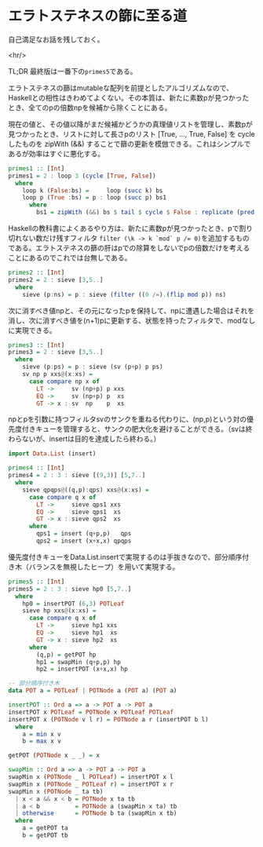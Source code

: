 # エラトステネスの篩に至る道

自己満足なお話を残しておく。

&lt;hr/&gt;

TL;DR 最終版は一番下の`primes5`である。

エラトステネスの篩はmutableな配列を前提としたアルゴリズムなので、Haskellとの相性はきわめてよくない。その本質は、新たに素数pが見つかったとき、全てのpの倍数npを候補から除くことにある。

現在の値と、その値以降がまだ候補かどうかの真理値リストを管理し、素数pが見つかったとき、リストに対して長さpのリスト \[True, ..., True, False\] を cycle したものを zipWith \(&&\) することで篩の更新を模倣できる。これはシンプルであるが効率はすぐに悪化する。

```haskell
primes1 :: [Int]
primes1 = 2 : loop 3 (cycle [True, False])
  where
    loop k (False:bs) =     loop (succ k) bs
    loop p (True :bs) = p : loop (succ p) bs1
      where
        bs1 = zipWith (&&) bs $ tail $ cycle $ False : replicate (pred p) True
```

Haskellの教科書によくあるやり方は、新たに素数pが見つかったとき、pで割り切れない数だけ残すフィルタ ``filter (\k -> k `mod` p /= 0)``を追加するものである。エラトステネスの篩の肝はpでの除算をしないでpの倍数だけを考えることにあるのでこれでは台無しである。

```haskell
primes2 :: [Int]
primes2 = 2 : sieve [3,5..]
  where
    sieve (p:ns) = p : sieve (filter ((0 /=).(flip mod p)) ns)
```

次に消すべき値npと、その元になったpを保持して、npに遭遇した場合はそれを消し、次に消すべき値を\(n+1\)pに更新する、状態を持ったフィルタで、modなしに実現できる。

```haskell
primes3 :: [Int]
primes3 = 2 : sieve [3,5..]
  where
    sieve (p:ps) = p : sieve (sv (p+p) p ps)
    sv np p xxs@(x:xs) =
      case compare np x of
        LT ->     sv (np+p) p xxs
        EQ ->     sv (np+p) p  xs
        GT -> x : sv  np    p  xs
```

npとpを引数に持つフィルタsvのサンクを重ねる代わりに、\(np,p\)という対の優先度付きキューを管理すると、サンクの肥大化を避けることができる。（svは終わらないが、insertは目的を達成したら終わる。）

```haskell
import Data.List (insert)

primes4 :: [Int]
primes4 = 2 : 3 : sieve [(9,3)] [5,7..]
  where
    sieve qpqps@((q,p):qps) xxs@(x:xs) =
      case compare q x of
        LT ->     sieve qps1 xxs
        EQ ->     sieve qps1  xs
        GT -> x : sieve qps2  xs
      where
        qps1 = insert (q+p,p)   qps
        qps2 = insert (x+x,x) qpqps
```

優先度付きキューをData.List.insertで実現するのは手抜きなので、部分順序付き木（バランスを無視したヒープ）を用いて実現する。

```haskell
primes5 :: [Int]
primes5 = 2 : 3 : sieve hp0 [5,7..]
  where
    hp0 = insertPOT (6,3) POTLeaf
    sieve hp xxs@(x:xs) =
      case compare q x of
        LT ->     sieve hp1 xxs
        EQ ->     sieve hp1  xs
        GT -> x : sieve hp2  xs
      where
        (q,p) = getPOT hp
        hp1 = swapMin (q+p,p) hp
        hp2 = insertPOT (x+x,x) hp

-- 部分順序付き木
data POT a = POTLeaf | POTNode a (POT a) (POT a)

insertPOT :: Ord a => a -> POT a -> POT a
insertPOT x POTLeaf = POTNode x POTLeaf POTLeaf
insertPOT x (POTNode v l r) = POTNode a r (insertPOT b l)
  where
    a = min x v
    b = max x v

getPOT (POTNode x _ _) = x

swapMin :: Ord a => a -> POT a -> POT a
swapMin x (POTNode _ l POTLeaf) = insertPOT x l
swapMin x (POTNode _ POTLeaf r) = insertPOT x r
swapMin x (POTNode _ ta tb)
  | x < a && x < b = POTNode x ta tb
  | a < b          = POTNode a (swapMin x ta) tb
  | otherwise      = POTNode b ta (swapMin x tb)
  where
    a = getPOT ta
    b = getPOT tb
```

